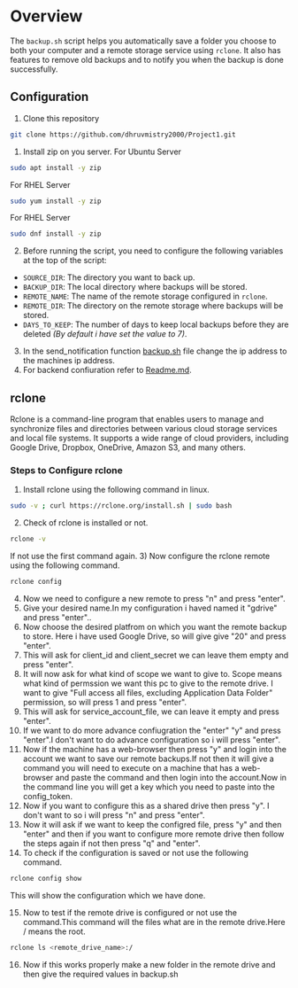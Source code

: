 # Overview

The `backup.sh` script helps you automatically save a folder you choose to both your computer and a remote storage service using `rclone`. It also has features to remove old backups and to notify you when the backup is done successfully.

## Configuration
1) Clone this repository 
```bash
git clone https://github.com/dhruvmistry2000/Project1.git
```
1) Install zip on you server.
For Ubuntu Server
```bash
sudo apt install -y zip
```
For RHEL Server
```bash
sudo yum install -y zip
```
For RHEL Server
```bash
sudo dnf install -y zip
```
2) Before running the script, you need to configure the following variables at the top of the script:

- `SOURCE_DIR`: The directory you want to back up.
- `BACKUP_DIR`: The local directory where backups will be stored.
- `REMOTE_NAME`: The name of the remote storage configured in `rclone`.
- `REMOTE_DIR`: The directory on the remote storage where backups will be stored.
- `DAYS_TO_KEEP`: The number of days to keep local backups before they are deleted *(By default i have set the value to 7)*.

3) In the send_notification function [backup.sh](backup.sh) file change the ip address to the machines ip address.
4) For backend confiuration refer to [Readme.md](Backend/Readme.md).

## rclone

Rclone is a command-line program that enables users to manage and synchronize files and directories between various cloud storage services and local file systems. It supports a wide range of cloud providers, including Google Drive, Dropbox, OneDrive, Amazon S3, and many others.

### Steps to Configure rclone

1) Install rclone using the following command in linux.
```bash
sudo -v ; curl https://rclone.org/install.sh | sudo bash
```
2) Check of rclone is installed or not.
```bash
rclone -v
```
If not use the first command again.
3) Now configure the rclone remote using the following command.
```bash
rclone config
```
4) Now we need to configure a new remote to press "n" and press "enter".
5) Give your desired name.In my configuration i haved named it "gdrive" and press "enter"..
6) Now choose the desired platfrom on which you want the remote backup to store. Here i have used Google Drive, so will give give "20" and press "enter".
7) This will ask for client_id and client_secret we can leave them empty and press "enter".
8) It will now ask for what kind of scope we want to give to. Scope means what kind of permssion we want this pc to give to the remote drive. I want to give "Full access all files, excluding Application Data Folder" permission, so will press 1 and press "enter".
9) This will ask for service_account_file, we can leave it empty and press "enter".
10) If we want to do more advance confiugration the "enter" "y" and press "enter".I don't want to do advance configuration so i will press "enter".
11) Now if the machine has a web-browser then press "y" and login into the account we want to save our remote backups.If not then it will give a command you will need to execute on a machine that has a web-browser and paste the command and then login into the account.Now in the command line you will get a key which you need to paste into the  config_token.
12) Now if you want to configure this as a shared drive then press "y". I don't want to so i will press "n" and press "enter".
13) Now it will ask if we want to keep the configred file, press "y" and then "enter" and then if you want to configure more remote drive then follow the steps again if not then press "q" and "enter".
14) To check if the configuration is saved or not use the following command.
```bash
rclone config show
```
This will show the configuration which we have done.

15) Now to test if the remote drive is configured or not use the command.This command will the files what are in the remote drive.Here / means the root.
```bash
rclone ls <remote_drive_name>:/
```
16) Now if this works properly make a new folder in the remote drive and then give the required values in backup.sh